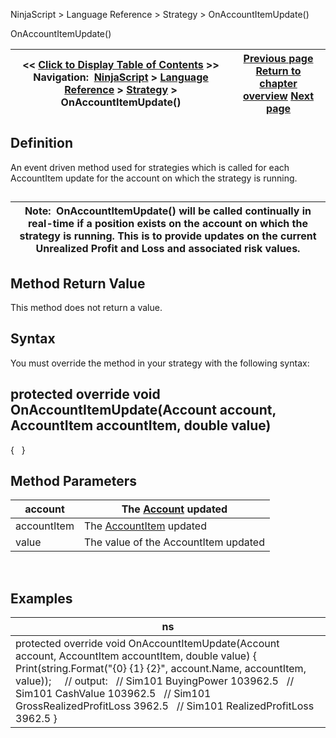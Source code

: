﻿
NinjaScript > Language Reference > Strategy > OnAccountItemUpdate()

OnAccountItemUpdate()

| << [Click to Display Table of Contents](onaccountitemupdate.md) >> **Navigation:**     [NinjaScript](ninjascript-1.md) > [Language Reference](language_reference_wip-1.md) > [Strategy](strategy-1.md) > OnAccountItemUpdate() | [Previous page](numberrestartattempts-1.md) [Return to chapter overview](strategy-1.md) [Next page](accountitemeventargs-1.md) |
| --- | --- |
## Definition
An event driven method used for strategies which is called for each AccountItem update for the account on which the strategy is running.
## 

| Note:  OnAccountItemUpdate() will be called continually in real-time if a position exists on the account on which the strategy is running. This is to provide updates on the current Unrealized Profit and Loss and associated risk values. |
| --- |

## Method Return Value
This method does not return a value.
 
## Syntax
You must override the method in your strategy with the following syntax:
## protected override void OnAccountItemUpdate(Account account, AccountItem accountItem, double value)
{ 
 
}
## 
## Method Parameters

| account | The [Account](account_class-1.md) updated |
| --- | --- |
| accountItem | The [AccountItem](accountitem-1.md) updated |
| value | The value of the AccountItem updated |
 
## 
## Examples

| ns |
| --- |
| protected override void OnAccountItemUpdate(Account account, AccountItem accountItem, double value) {     Print(string.Format("{0} {1} {2}", account.Name, accountItem, value));        // output:    // Sim101 BuyingPower 103962.5    // Sim101 CashValue 103962.5    // Sim101 GrossRealizedProfitLoss 3962.5    // Sim101 RealizedProfitLoss 3962.5 } |
